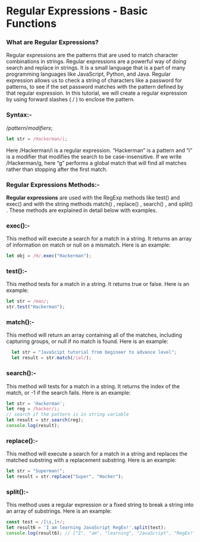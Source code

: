 # Regular Expressions - Basic Functions

### What are Regular Expressions?

Regular expressions are the patterns that are used to match character combinations in strings. Regular expressions are a powerful way of doing search and replace in strings. It is a small language that is a part of many programming languages like JavaScript, Python, and Java. Regular expression allows us to check a string of characters like a password for patterns, to see if the set password matches with the pattern defined by that regular expression. In this tutorial, we will create a regular expression by using forward slashes ( / ) to enclose the pattern.

### Syntax:-

/*pattern*/*modifiers*;

```jsx
let str = /Hackerman/i;
```

Here /Hackerman/i is a regular expression. “Hackerman” is a pattern and “i” is a modifier that modifies the search to be case-insensitive. If we write /Hackerman/g, here “g” performs a global match that will find all matches rather than stopping after the first match.

### Regular Expressions Methods:-

**Regular expressions** are used with the RegExp methods like test() and exec() and with the 
string methods match() , replace() , search() , and split() . These methods are explained in detail below with examples.

### exec():-

This method will execute a search for a match in a string. It returns an array of information on match or null on a mismatch. Here is an example:

```jsx
let obj = /H/.exec("Hackerman");
```

### test():-

This method tests for a match in a string. It returns true or false. Here is an example:

```jsx
let str = /man/;
str.test("Hackerman");
```

### match():-

This method will return an array containing all of the matches, including capturing groups, or null if no match is found. Here is an example:

```jsx
  let str = "JavaScipt tutorial from begineer to advance level"; 
  let result = str.match(/ial/);
```

### search():-

This method will tests for a match in a string. It returns the index of the match, or -1 if the search fails. Here is an example:

```jsx
let str = 'Hackerman';
let reg = /hacker/i;
// search if the pattern is in string variable
let result = str.search(reg);
console.log(result);
```

### replace():-

This method will execute a search for a match in a string and replaces the matched substring with a replacement substring. Here is an example:

```jsx
let str = "Superman!";
let result = str.replace("Super", "Hacker");
```

### split():-

This method uses a regular expression or a fixed string to break a string into an array of substrings. Here is an example:

```jsx
const test = /[\s,]+/;
let result6 = 'I am learning JavaScript RegEx!'.split(test);
console.log(result6); // ["I", "am", "learning", "JavaScript", "RegEx!"]
```